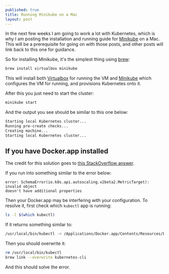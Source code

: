 ```yaml
---
published: true
title: Running Minikube on a Mac
layout: post
---
```


In the next few weeks I am going to work a lot with Kubernetes, which is why I 
am posting the installation and running guide for [Minikube] on a Mac. This will
be a prerequisite for going on with those posts, and other posts will link back
to this one for guidance. 

So for installing Minikube, it's the simplest thing using [brew]:

```bash
brew install virtualbox minikube
```

This will install both [Virtualbox] for running the VM and [Minikube] which
configures the VM for running, and provisions Kubernetes onto it. 

After this you just need to start the cluster:

```bash
minikube start
```

And the output you see should be similar to this one below:

```bash
Starting local Kubernetes cluster...
Running pre-create checks...
Creating machine...
Starting local Kubernetes cluster...
```

## If you have Docker.app installed

The credit for this solution goes to [this StackOverflow answer].

If you run into something similar to the error below: 

```
error: SchemaError(io.k8s.api.autoscaling.v2beta2.MetricTarget): invalid object
doesn't have additional properties
```

Then your Docker.app may be interfering with your configuration. To resolve it,
first check which `kubectl` app is running:

```bash
ls -l $(which kubectl) 
```

If it returns something similar to: 

```bash
/usr/local/bin/kubectl -> /Applications/Docker.app/Contents/Resources/bin/kubectl
```

Then you should overwrite it: 

```bash
rm /usr/local/bin/kubectl
brew link --overwrite kubernetes-cli
```

And this should solve the error.


[brew]: https://brew.sh
[Virtualbox]: https://virtualbox.org
[Minikube]: https://github.com/kubernetes/minikube
[this StackOverflow answer]: https://stackoverflow.com/a/55737973
